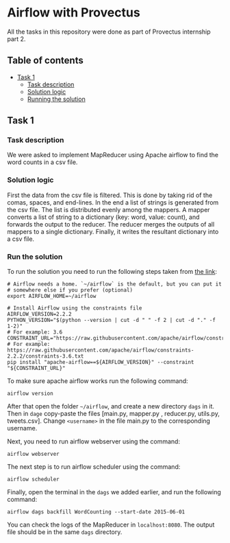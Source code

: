 
# Airflow with Provectus
All the tasks in this repository were done as part of Provectus internship part 2. 

## Table of contents
- [Task 1](#task1)
    - [Task description](#task1-description)
    - [Solution logic](#task1-solution-logic)
    - [Running the solution](#task1-run-solution)

<a name="task1"></a>
## Task 1

<a name="task1-description"></a>
### Task description
We were asked to implement MapReducer using Apache airflow to find the word counts in a csv file.

<a name="task1-solution-logic"></a>
### Solution logic
First the data from the csv file is filtered. This is done by taking rid of the comas, spaces, and end-lines. In the end
a list of strings is generated from the csv file. The list is distributed evenly among the mappers. A mapper converts a list
of string to a dictionary (key: word, value: count), and forwards the output to the reducer. The reducer merges the outputs 
of all mappers to a single dictionary. Finally, it writes the resultant dictionary into a csv file.

<a name="task1-run-solution"></a>
### Run the solution
To run the solution you need to run the following steps taken from [the link](https://airflow.apache.org/docs/apache-airflow/stable/start/local.html):

```shell
# Airflow needs a home. `~/airflow` is the default, but you can put it
# somewhere else if you prefer (optional)
export AIRFLOW_HOME=~/airflow

# Install Airflow using the constraints file
AIRFLOW_VERSION=2.2.2
PYTHON_VERSION="$(python --version | cut -d " " -f 2 | cut -d "." -f 1-2)"
# For example: 3.6
CONSTRAINT_URL="https://raw.githubusercontent.com/apache/airflow/constraints-${AIRFLOW_VERSION}/constraints-${PYTHON_VERSION}.txt"
# For example: https://raw.githubusercontent.com/apache/airflow/constraints-2.2.2/constraints-3.6.txt
pip install "apache-airflow==${AIRFLOW_VERSION}" --constraint "${CONSTRAINT_URL}"
```

To make sure apache airflow works run the following command:
```shell
airflow version
```

After that open the folder `~/airflow`, and create a new directory `dags` in it. Then in `dage` copy-paste the files 
[main.py, mapper.py , reducer.py, utils.py, tweets.csv]. Change `<username>` in the file main.py to the corresponding username.

Next, you need to run airflow webserver using the command:
```shell
airflow webserver
```

The next step is to run airflow scheduler using the command:
```shell
airflow scheduler
```

Finally, open the terminal in the `dags` we added earlier, and run the following command:
```shell
airflow dags backfill WordCounting --start-date 2015-06-01
```

You can check the logs of the MapReducer in `localhost:8080`. The output file should be in the same `dags` directory.
